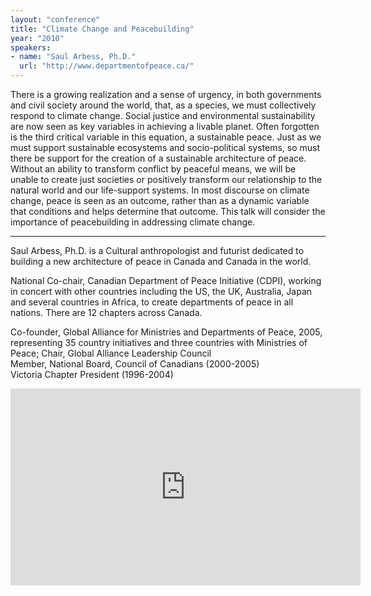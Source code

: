 ```yaml
---
layout: "conference"
title: "Climate Change and Peacebuilding"
year: "2010"
speakers:
- name: "Saul Arbess, Ph.D."
  url: "http://www.departmentofpeace.ca/"
---
```


There is a growing realization and a sense of urgency, in both governments and
civil society around the world, that, as a species, we must collectively
respond to climate change. Social justice and environmental sustainability are
now seen as key variables in achieving a livable planet. Often forgotten is
the third critical variable in this equation, a sustainable peace. Just as we
must support sustainable ecosystems and socio-political systems, so must there
be support for the creation of a sustainable architecture of peace. Without an
ability to transform conflict by peaceful means, we will be unable to create
just societies or positively transform our relationship to the natural world
and our life-support systems. In most discourse on climate change, peace is
seen as an outcome, rather than as a dynamic variable that conditions and
helps determine that outcome. This talk will consider the importance of
peacebuilding in addressing climate change.

***

Saul Arbess, Ph.D. is a Cultural anthropologist and futurist dedicated
to building a new architecture of peace in Canada and Canada in the world.

National Co-chair, Canadian Department of Peace Initiative (CDPI), working in
concert with other countries including the US, the UK, Australia, Japan and
several countries in Africa, to create departments of peace in all nations.
There are 12 chapters across Canada.  

Co-founder, Global Alliance for Ministries and Departments of Peace, 2005,
representing 35 country initiatives and three countries with Ministries of
Peace; Chair, Global Alliance Leadership Council  
Member, National Board, Council of Canadians (2000-2005)  
Victoria Chapter President (1996-2004)

<iframe width="560" height="315" src="https://www.youtube.com/embed/M6ziDK1pg2I" title="YouTube video player" frameborder="0" allow="accelerometer; autoplay; clipboard-write; encrypted-media; gyroscope; picture-in-picture; web-share" allowfullscreen></iframe>

[//]: # (Retrieved from https://web.archive.org/web/20210416135337/https://www.ideawave.ca/the-conference/climate-change-and-peacebuilding)